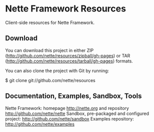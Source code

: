 Nette Framework Resources
=========================

Client-side resources for Nette Framework.


Download
--------

You can download this project in either ZIP (http://github.com/nette/resources/zipball/gh-pages)
or TAR (http://github.com/nette/resources/tarball/gh-pages) formats.

You can also clone the project with Git by running:

$ git clone git://github.com/nette/resources


Documentation, Examples, Sandbox, Tools
---------------------------------------

Nette Framework: homepage http://nette.org and repository http://github.com/nette/nette
Sandbox, pre-packaged and configured project: http://github.com/nette/sandbox
Examples repository: http://github.com/nette/examples

